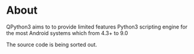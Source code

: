 # About

QPython3 aims to to provide limited features Python3 scripting engine for the most Android systems which from 4.3+ to 9.0

The source code is being sorted out. 
